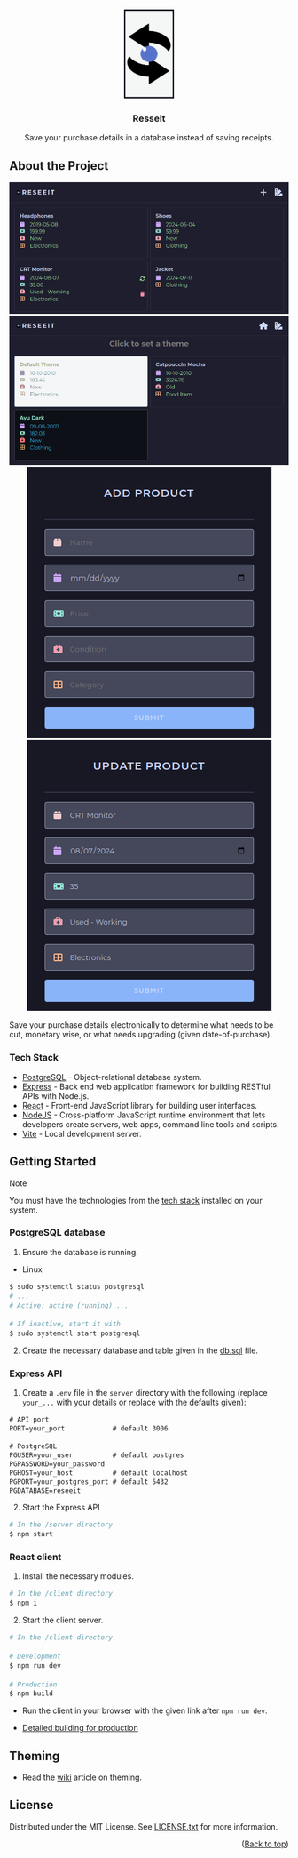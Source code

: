 <a name="readme-top"></a>

<br />
<div align="center">
  <a>
    <img src="./img/logo.png" alt="Reseeit logo" width="90" height="160">
  </a>

  <h3>Resseit</h3>

  <p align="center">
    Save your purchase details in a database instead of saving receipts.
  </p>
</div>

## About the Project

<p align="middle">
  <img alt="homepage" src="./img/screenshots/homepage.png">
  <img alt="theme picker" src="./img/screenshots/themepicker.png">
  <img alt="add product" src="./img/screenshots/addproduct.png">
  <img alt="update product" src="./img/screenshots/updateproduct.png">
</p>

Save your purchase details electronically to determine what needs to be cut, monetary wise, or what needs upgrading (given date-of-purchase).

### Tech Stack
- [PostgreSQL] - Object-relational database system.
- [Express] - Back end web application framework for building RESTful APIs with Node.js.
- [React] - Front-end JavaScript library for building user interfaces.
- [NodeJS] - Cross-platform JavaScript runtime environment that lets developers create servers, web apps, command line tools and scripts.
- [Vite] - Local development server.

## Getting Started

> [!NOTE]
> You must have the technologies from the [tech stack](#tech-stack) installed on your system.

### PostgreSQL database
1. Ensure the database is running.
- Linux
```sh
$ sudo systemctl status postgresql
# ...
# Active: active (running) ...

# If inactive, start it with
$ sudo systemctl start postgresql
```

2. Create the necessary database and table given in the [db.sql](../server/db/db.sql) file.

### Express API
1. Create a `.env` file in the `server` directory with the following (replace `your_...` with your details or replace with the defaults given):
```dotenv
# API port
PORT=your_port            # default 3006

# PostgreSQL
PGUSER=your_user          # default postgres
PGPASSWORD=your_password
PGHOST=your_host          # default localhost
PGPORT=your_postgres_port # default 5432
PGDATABASE=reseeit
```
2. Start the Express API
```sh
# In the /server directory
$ npm start
```

### React client
1. Install the necessary modules.
```sh
# In the /client directory
$ npm i
```
2. Start the client server.
```sh
# In the /client directory

# Development
$ npm run dev

# Production
$ npm build
```
- Run the client in your browser with the given link after `npm run dev`.

- [Detailed building for production](https://vitejs.dev/guide/build)

## Theming
- Read the [wiki](https://github.com/happ-2h/Reseeit/wiki/Theming) article on theming.

## License
Distributed under the MIT License. See [LICENSE.txt](./LICENSE.txt) for more information.

<p align="right">(<a href="#readme-top">Back to top</a>)</p>


<!-- Reference Links -->
[PostgreSQL]: <https://www.postgresql.org/>
[Express]: <https://expressjs.com/>
[React]: <https://react.dev/>
[NodeJS]: <https://nodejs.org/>
[Vite]: <https://vitejs.dev/>